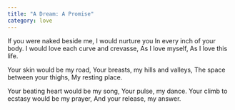```yaml
---
title: "A Dream: A Promise"
category: love
---
```


If you were naked beside me,
I would nurture you
In every inch of your body.
I would love each curve and crevasse,
As I love myself,
As I love this life.

Your skin would be my road,
Your breasts, my hills and valleys,
The space between your thighs,
My resting place.

Your beating heart would be my song,
Your pulse, my dance.
Your climb to ecstasy would be my prayer,
And your release, my answer.
